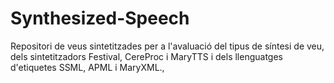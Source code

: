 # Synthesized-Speech
Repositori de veus sintetitzades per a l'avaluació del tipus de síntesi de veu, dels sintetitzadors Festival, CereProc i MaryTTS i dels llenguatges d'etiquetes SSML, APML i MaryXML., 

